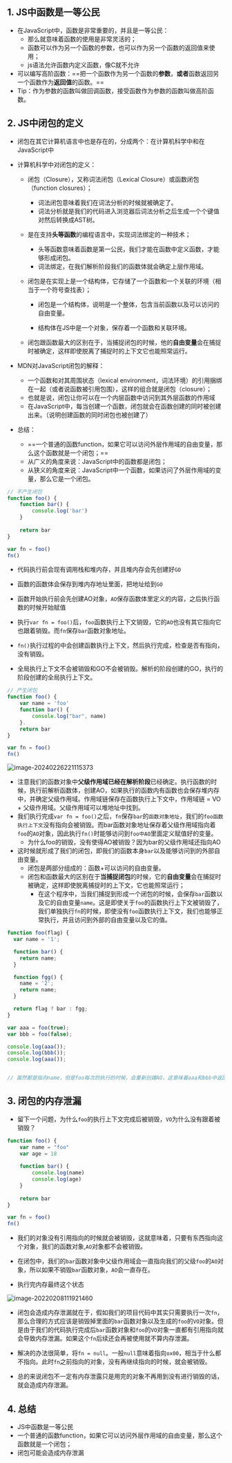 ## 1. JS中函数是一等公民

+ 在JavaScript中，函数是非常重要的，并且是一等公民：
  + 那么就意味着函数的使用是非常灵活的；
  + 函数可以作为另一个函数的参数，也可以作为另一个函数的返回值来使用；
  + js语法允许函数内定义函数，像C就不允许
+ 可以编写高阶函数：==把一个函数作为另一个函数的**参数**，**或者**函数返回另一个函数作为**返回值**的函数。==
+ Tip：作为参数的函数叫做回调函数，接受函数作为参数的函数叫做高阶函数。

## 2. JS中闭包的定义

+ 闭包在其它计算机语言中也是存在的，分成两个：在计算机科学中和在JavaScript中

+ 计算机科学中对闭包的定义：
  + 闭包（Closure），又称词法闭包（Lexical Closure）或函数闭包（function closures）；
    + 词法闭包意味着我们在词法分析的时候就被确定了。
    + 词法分析就是我们的代码进入浏览器后词法分析之后生成一个个键值对然后转换成AST树。
    
  + 是在支持**头等函数**的编程语言中，实现词法绑定的一种技术；
    + 头等函数意味着函数是第一公民，我们才能在函数中定义函数，才能够形成闭包。
    + 词法绑定，在我们解析阶段我们的函数体就会确定上层作用域。
    
  + 闭包是在实现上是一个结构体，它存储了一个函数和一个关联的环境（相当于一个符号查找表）；
  
    + 闭包是一个结构体，说明是一个整体，包含当前函数以及可以访问的自由变量。
  
    + 结构体在JS中是一个对象，保存着一个函数和关联环境。
  
  + 闭包跟函数最大的区别在于，当捕捉闭包的时候，他的**自由变量**会在捕捉时被确定，这样即使脱离了捕捉时的上下文它也能照常运行。
  
+ MDN对JavaScript闭包的解释：
  + 一个函数和对其周围状态（lexical environment，词法环境）的引用捆绑在一起（或者说函数被引用包围），这样的组合就是闭包（closure）；
  + 也就是说，闭包让你可以在一个内层函数中访问到其外层函数的作用域
  + 在JavaScript中，每当创建一个函数，闭包就会在函数创建的同时被创建出来。（说明创建函数的同时闭包也被创建了）

+ 总结：
  + ==一个普通的函数function，如果它可以访问外层作用域的自由变量，那么这个函数就是一个闭包；==
  + 从广义的角度来说：JavaScript中的函数都是闭包；
  + 从狭义的角度来说：JavaScript中一个函数，如果访问了外层作用域的变量，那么它是一个闭包。

```js
// 不产生闭包
function foo() {
    function bar() {
        console.log('bar')
    }
    
    return bar
}

var fn = foo()
fn()
```

+ 代码执行前会现有调用栈和堆内存，并且堆内存会先创建好`GO`
+ 函数的函数体会保存到堆内存地址里面，把地址给到`GO`

+ 函数开始执行前会先创建AO对象，`AO`保存函数体里定义的内容，之后执行函数的时候开始赋值
+ 执行`var fn = foo()`后，`foo`函数执行上下文销毁，它的`AO`也没有其它指向它也跟着销毁。而`fn`保存`bar`函数对象地址。
+ `fn()`执行过程的中会创建函数执行上下文，然后执行完成，检查是否有指向，没有销毁。
+ 全局执行上下文不会被销毁和GO不会被销毁。解析的阶段创建的GO，执行的阶段创建的全局执行上下文。

```js
// 产生闭包
function foo() {
    var name = 'foo'
    function bar() {
        console.log("bar", name)
    }.
    return bar
}

var fn = foo()
fn()
```

![image-20240226221115373](03-闭包的定义-理解-内存模型-内存泄漏.assets/image-20240226221115373.png)

+ 注意我们的函数对象中**父级作用域已经在解析阶段**已经确定。执行函数的时候，执行前解析函数体，创建AO，如果执行的函数内有函数也会保存堆内存中，并确定父级作用域。作用域链保存在函数执行上下文中，作用域链 = VO + 父级作用域。父级作用域可以堆地址中找到。
+ 我们执行完成`var fn = foo()`之后，`fn`保存`bar`的`函数对象地址`，我们的`foo函数执行上下文`没有指向会被销毁。而bar函数对象地址保存着父级作用域指向着`foo`的`AO`对象，因此执行`fn()`时能够访问到`foo中AO`里面定义赋值好的变量。
  + 为什么foo的销毁，没有使得AO被销毁？因为bar的父级作用域还指向AO
+ 这时候就形成了我们的闭包，即我们的函数本身`bar`以及能够访问到的外部自由变量。
  + 闭包是两部分组成的：函数+可以访问的自由变量。
  + 闭包和函数最大的区别在于**当捕捉闭包**的时候，它的**自由变量**会在捕捉时被确定，这样即使脱离捕捉时的上下文，它也能照常运行；
    + 在这个程序中，当我们捕捉到形成一个闭包的时候，会保存`bar`函数以及它的自由变量`name`。这是即使关于`foo`的函数执行上下文被销毁了，我们单独执行`fn`的时候，即使没有`foo`函数执行上下文，我们也能够正常执行，并且访问到外部的自由变量以及它的值。

```js
function foo(flag) {
  var name = '1';

  function bar() {
    return name;
  }

  function fgg() {
    name = '2';
    return name;
  }

  return flag ? bar : fgg;
}

var aaa = foo(true);
var bbb = foo(false);

console.log(aaa());
console.log(bbb());
console.log(aaa());


// 虽然都是指向name，但是foo每次的执行的时候，会重新创建AO，这意味着aaa和bbb中返回的函数指向的name的地址都是不一样的，互不干扰。这就是为什么很多闭包里的值一直没有发生变化的原因。
```

## 3. 闭包的内存泄漏

+ 留下一个问题，为什么`foo`的执行上下文完成后被销毁，`VO`为什么没有跟着被销毁？

```js
function foo() {
    var name = "foo"
    var age = 18
    
    function bar() {
        console.log(name)
        console.log(age)
    }
    
    return bar 
}

var fn = foo()
fn()
```

+ 我们的对象没有引用指向的时候就会被销毁，这就意味着，只要有东西指向这个对象，我们的函数对象,`AO`对象都不会被销毁。

+ 在闭包中，我们的`bar`函数对象中父级作用域会一直指向我们的父级`foo`的`AO`对象，所以如果不销毁`bar`函数对象，`AO`会一直存在。

+ 执行完内存最终这个状态

![image-20220208111921460](03-闭包的定义-理解-内存模型-内存泄漏.assets/image-20220208111921460.png)

+ 闭包会造成内存泄漏就在于，假如我们的项目代码中其实只需要执行一次`fn`，那么合理的方式应该是销毁掉里面的`bar`函数对象以及生成的`foo`的`VO`对象。但是由于我们的代码执行完成后`bar`函数对象和`foo`的`VO`对象一直都有引用指向就会导致内存泄漏。如果这个`fn`后续还会再被使用就不算内存泄漏。

+ 解决的办法很简单，将`fn = null`。一般`null`意味着指向`ox00`，相当于什么都不指向。此时`fn`之前指向的对象，没有再继续指向的时候，就会被销毁。

+ 总的来说闭包不一定有内存泄露只是用完的对象不再用到没有进行销毁的话，就会造成内存泄漏。

## 4. 总结

+ JS中函数是一等公民
+ 一个普通的函数function，如果它可以访问外层作用域的自由变量，那么这个函数就是一个闭包；
+ 闭包可能会造成内存泄漏























